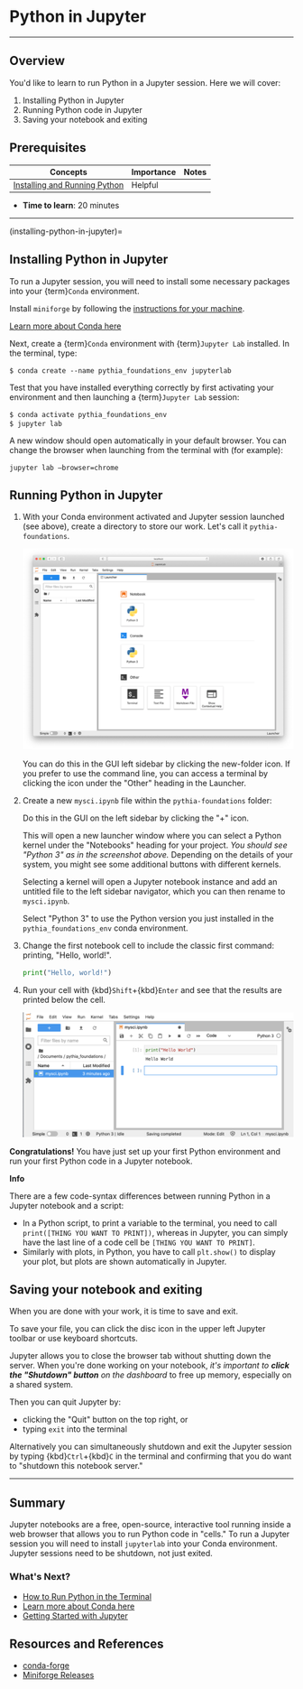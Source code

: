 # Python in Jupyter

---

## Overview

You'd like to learn to run Python in a Jupyter session. Here we will cover:

1.  Installing Python in Jupyter
2.  Running Python code in Jupyter
3.  Saving your notebook and exiting

## Prerequisites

| Concepts                                                                                                  | Importance | Notes |
| --------------------------------------------------------------------------------------------------------- | ---------- | ----- |
| [Installing and Running Python](https://foundations.projectpythia.org/foundations/how-to-run-python) | Helpful    |       |

- **Time to learn**: 20 minutes

---

(installing-python-in-jupyter)=

## Installing Python in Jupyter

To run a Jupyter session, you will need to install some necessary packages into your {term}`Conda` environment.

Install `miniforge` by following the [instructions for your machine](https://github.com/conda-forge/miniforge).

[Learn more about Conda here](conda.md)

Next, create a {term}`Conda` environment with {term}`Jupyter Lab` installed. In the terminal, type:

```
$ conda create --name pythia_foundations_env jupyterlab
```

Test that you have installed everything correctly by first activating your environment and then launching a {term}`Jupyter Lab` session:

```
$ conda activate pythia_foundations_env
$ jupyter lab
```

A new window should open automatically in your default browser. You can change the browser when launching from the terminal with (for example):

```
jupyter lab —browser=chrome
```

## Running Python in Jupyter

1. With your Conda environment activated and Jupyter session launched (see above), create a directory to store our work. Let's call it `pythia-foundations`.

   ![Jupyter GUI](../images/jupyter_gui.png)

   You can do this in the GUI left sidebar by clicking the new-folder icon. If you prefer to use the command line, you can access a terminal by clicking the icon under the "Other" heading in the Launcher.

2. Create a new `mysci.ipynb` file within the `pythia-foundations` folder:

   Do this in the GUI on the left sidebar by clicking the "+" icon.

   This will open a new launcher window where you can select a Python kernel under the "Notebooks" heading for your project. _You should see "Python 3" as in the screenshot above._ Depending on the details of your system, you might see some additional buttons with different kernels.

   Selecting a kernel will open a Jupyter notebook instance and add an untitled file to the left sidebar navigator, which you can then rename to `mysci.ipynb`.

   Select "Python 3" to use the Python version you just installed in the `pythia_foundations_env` conda environment.

3. Change the first notebook cell to include the classic first command: printing, "Hello, world!".

   ```python
   print("Hello, world!")
   ```

4. Run your cell with {kbd}`Shift`\+{kbd}`Enter` and see that the results are printed below the cell.

   ![Jupyter - Hello World](../images/mysci.png)

**Congratulations!** You have just set up your first Python environment and run your first Python code in a Jupyter notebook.

<div class="admonition alert alert-info">
    <p class="admonition-title" style="font-weight:bold">Info</p>
    There are a few code-syntax differences between running Python in a Jupyter notebook and a script:
    <ul>
        <li>In a Python script, to print a variable to the terminal, you need to call <code>print([THING YOU WANT TO PRINT])</code>, whereas in Jupyter, you can simply have the last line of a code cell be <code>[THING YOU WANT TO PRINT]</code>.</li>
        <li>Similarly with plots, in Python, you have to call <code>plt.show()</code> to display your plot, but plots are shown automatically in Jupyter.</li>
    </ul>
</div>

## Saving your notebook and exiting

When you are done with your work, it is time to save and exit.

To save your file, you can click the disc icon in the upper left Jupyter toolbar or use keyboard shortcuts.

Jupyter allows you to close the browser tab without shutting down the server. When you're done working on your notebook, _it's important to **click the "Shutdown" button** on the dashboard_ to free up memory, especially on a shared system.

Then you can quit Jupyter by:

- clicking the "Quit" button on the top right, or
- typing `exit` into the terminal

Alternatively you can simultaneously shutdown and exit the Jupyter session by typing
{kbd}`Ctrl`\+{kbd}`C` in the terminal and confirming that you do want to
"shutdown this notebook server."

---

## Summary

Jupyter notebooks are a free, open-source, interactive tool running inside a web browser that allows you to run Python code in "cells." To run a Jupyter session you will need to install `jupyterlab` into your Conda environment. Jupyter sessions need to be shutdown, not just exited.

### What's Next?

- [How to Run Python in the Terminal](terminal.md)
- [Learn more about Conda here](conda.md)
- [Getting Started with Jupyter](getting-started-jupyter)

## Resources and References

- [conda-forge](https://conda-forge.org)
- [Miniforge Releases](https://conda-forge.org/miniforge/)
